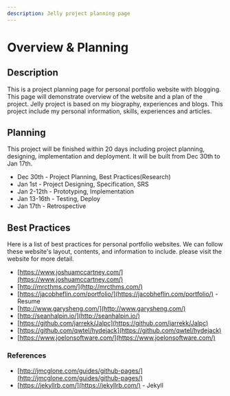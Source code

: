 ```yaml
---
description: Jelly project planning page
---
```


# Overview & Planning

## Description 

  This is a project planning page for personal portfolio website with blogging. This page will demonstrate overview of the website and a plan of the project. Jelly project is based on my biography, experiences and blogs. This project include my personal information, skills, experiences and articles.

## Planning 

  This project will be finished within 20 days including project planning, designing, implementation and deployment. It will be built from Dec 30th to Jan 17th.

* Dec 30th      - Project Planning, Best Practices\(Research\)
* Jan 1st         - Project Designing, Specification, SRS
* Jan 2-12th   - Prototyping, Implementation
* Jan 13-16th - Testing, Deploy
* Jan 17th       - Retrospective



## Best Practices

  Here is a list of best practices for personal portfolio websites. We can follow these website's layout, contents, and information to include. please visit the website for more detail.

* [https://www.joshuamccartney.com/](https://www.joshuamccartney.com/)
* [http://mrcthms.com/](http://mrcthms.com/)
* [https://jacobheflin.com/portfolio/](https://jacobheflin.com/portfolio/) - Resume
* [http://www.garysheng.com/](http://www.garysheng.com/)
* [http://seanhalpin.io/](http://seanhalpin.io/) 
* [https://github.com/jarrekk/Jalpc](https://github.com/jarrekk/Jalpc)
* [https://github.com/qwtel/hydejack](https://github.com/qwtel/hydejack) 
* [https://www.joelonsoftware.com/](https://www.joelonsoftware.com/)

### References 

* [http://jmcglone.com/guides/github-pages/](http://jmcglone.com/guides/github-pages/) 
* [https://jekyllrb.com/](https://jekyllrb.com/) - Jekyll




